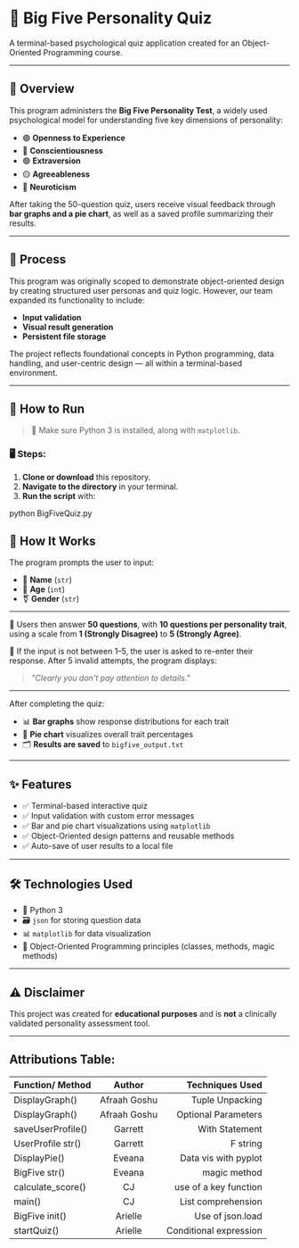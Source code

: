 # 🧠 Big Five Personality Quiz  
A terminal-based psychological quiz application created for an Object-Oriented Programming course.

---

## 📘 Overview

This program administers the **Big Five Personality Test**, a widely used psychological model for understanding five key dimensions of personality:

- 🟣 **Openness to Experience**  
- 🔵 **Conscientiousness**  
- 🟢 **Extraversion**  
- 🟡 **Agreeableness**  
- 🔴 **Neuroticism**

After taking the 50-question quiz, users receive visual feedback through **bar graphs and a pie chart**, as well as a saved profile summarizing their results.

---

## 🔄 Process

This program was originally scoped to demonstrate object-oriented design by creating structured user personas and quiz logic. However, our team expanded its functionality to include:

- **Input validation**
- **Visual result generation**
- **Persistent file storage**

The project reflects foundational concepts in Python programming, data handling, and user-centric design — all within a terminal-based environment.

---

## 🚀 How to Run

> 📌 Make sure Python 3 is installed, along with `matplotlib`.

### 🖥️ Steps:
1. **Clone or download** this repository.
2. **Navigate to the directory** in your terminal.
3. **Run the script** with:

python BigFiveQuiz.py

## 📝 How It Works

The program prompts the user to input:

- 👤 **Name** (`str`)  
- 🎂 **Age** (`int`)  
- ⚧️ **Gender** (`str`)  

---

🧠 Users then answer **50 questions**, with **10 questions per personality trait**, using a scale from **1 (Strongly Disagree)** to **5 (Strongly Agree)**.

🚫 If the input is not between 1–5, the user is asked to re-enter their response. After 5 invalid attempts, the program displays:

> _"Clearly you don't pay attention to details."_

---

After completing the quiz:

- 📊 **Bar graphs** show response distributions for each trait  
- 🥧 **Pie chart** visualizes overall trait percentages  
- 🗂️ **Results are saved** to `bigfive_output.txt`

---

## ✨ Features

- ✅ Terminal-based interactive quiz  
- ✅ Input validation with custom error messages  
- ✅ Bar and pie chart visualizations using `matplotlib`  
- ✅ Object-Oriented design patterns and reusable methods  
- ✅ Auto-save of user results to a local file

---

## 🛠️ Technologies Used

- 🐍 Python 3  
- 🗃️ `json` for storing question data  
- 📊 `matplotlib` for data visualization  
- 🧱 Object-Oriented Programming principles (classes, methods, magic methods)  

---

## ⚠️ Disclaimer

This project was created for **educational purposes** and is **not** a clinically validated personality assessment tool.

---

## Attributions Table:


| Function/ Method        | Author         |Techniques Used              |
| ----------------        |:-----------:   | ------------------------:   |
| DisplayGraph()          | Afraah Goshu   | Tuple Unpacking             |
| DisplayGraph()          | Afraah Goshu   | Optional Parameters         |
| saveUserProfile()       | Garrett        |    With Statement           |
| UserProfile str()       | Garrett        |    F string                 |
| DisplayPie()            | Eveana         |  Data vis with pyplot       |
| BigFive str()           | Eveana         |    magic method             |
| calculate_score()       | CJ             |   use of a key function     |
| main()                  | CJ             |    List comprehension       |
| BigFive init()          | Arielle        |    Use of json.load         |
| startQuiz()             | Arielle        |  Conditional expression     |
